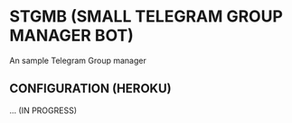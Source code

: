 # STGMB (SMALL TELEGRAM GROUP MANAGER BOT)
An sample Telegram Group manager

## CONFIGURATION (HEROKU)
...
(IN PROGRESS)
